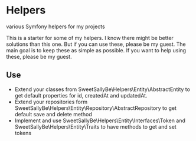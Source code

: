 # Helpers

various Symfony helpers for my projects

This is a starter for some of my helpers. I know there might be better solutions than this one. But if you can use
these, please be my guest. The main goal is to keep these as simple as possible. If you want to help using these, please
be my guest.

## Use

- Extend your classes from SweetSallyBe\Helpers\Entity\AbstractEntity to get default properties for id, createdAt and
  updatedAt.
- Extend your repositories form SweetSallyBe\Helpers\Entity\Repository\AbstractRepository to get default save and delete
  method
- Implement and use SweetSallyBe\Helpers\Entity\Interfaces\Token and SweetSallyBe\Helpers\Entity\Traits to have methods
  to get and set tokens
